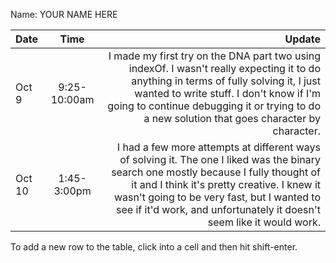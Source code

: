 Name: YOUR NAME HERE

| Date   |     Time     |                                                                                                                                                                                                                                                                                                      Update |
|:-------|:------------:|------------------------------------------------------------------------------------------------------------------------------------------------------------------------------------------------------------------------------------------------------------------------------------------------------------:|
| Oct 9  | 9:25-10:00am |                          I made my first try on the DNA part two using indexOf. I wasn't really expecting it to do anything in terms of fully solving it, I just wanted to write stuff. I don't know if I'm going to continue debugging it or trying to do a new solution that goes character by character. |
| Oct 10 | 1:45-3:00pm  | I had a few more attempts at different ways of solving it. The one I liked was the binary search one mostly because I fully thought of it and I think it's pretty creative. I knew it wasn't going to be very fast, but I wanted to see if it'd work, and unfortunately it doesn't seem like it would work. |


To add a new row to the table, click into a cell and then hit shift-enter.